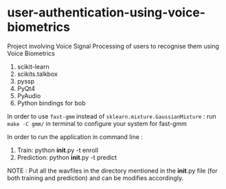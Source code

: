 # user-authentication-using-voice-biometrics
Project involving Voice Signal Processing of users to recognise them using Voice Biometrics

1. scikit-learn
2. scikits.talkbox
3. pyssp
4. PyQt4
5. PyAudio
6. Python bindings for bob
	
In order to use `fast-gmm` instead of `sklearn.mixture.GaussianMixture` :
  run `make -C gmm/` in terminal to configure your system for fast-gmm
  
In order to run the application in command line :
1. Train:
python __init__.py -t enroll
2. Prediction:
python __init__.py -t predict
    
NOTE : Put all the wavfiles in the directory mentioned in the __init__.py file (for both training and prediction) and can be modifies accordingly.
